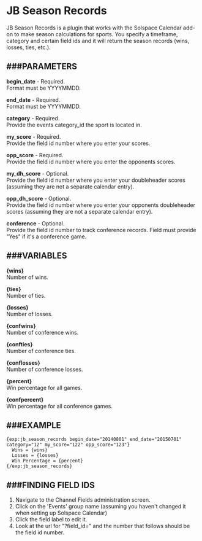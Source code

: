 # JB Season Records
JB Season Records is a plugin that works with the Solspace Calendar add-on to make season calculations for sports.
You specify a timeframe, category and certain field ids and it will return the season records (wins, losses, ties, etc.).
  
  
###PARAMETERS
---
**begin_date** - Required.  
Format must be YYYYMMDD.

**end_date** - Required.  
Format must be YYYYMMDD.

**category** - Required.  
Provide the events category_id the sport is located in.

**my_score** - Required.  
Provide the field id number where you enter your scores.

**opp_score** - Required.  
Provide the field id number where you enter the opponents scores.

**my_dh_score** - Optional.  
Provide the field id number where you enter your doubleheader scores (assuming they are not a separate calendar entry).

**opp_dh_score** - Optional.  
Provide the field id number where you enter your opponents doubleheader scores (assuming they are not a separate calendar entry).

**conference** - Optional.  
Provide the field id number to track conference records. Field must provide "Yes" if it's a conference game.


###VARIABLES
---
**{wins}**  
Number of wins.

**{ties}**  
Number of ties.

**{losses}**  
Number of losses.

**{confwins}**  
Number of conference wins.

**{confties}**  
Number of conference ties.

**{conflosses}**  
Number of conference losses.

**{percent}**  
Win percentage for all games.

**{confpercent}**  
Win percentage for all conference games.


###EXAMPLE
---
```
{exp:jb_season_records begin_date="20140801" end_date="20150701" category="12" my_score="122" opp_score="123"}
  Wins = {wins}
  Losses = {losses}
  Win Percentage = {percent}
{/exp:jb_season_records}
```


###FINDING FIELD IDS
---
1. Navigate to the Channel Fields administration screen.
2. Click on the 'Events' group name (assuming you haven't changed it when setting up Solspace Calendar)
3. Click the field label to edit it.
4. Look at the url for "?field_id=" and the number that follows should be the field id number.
